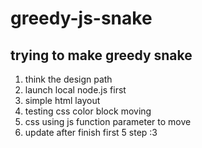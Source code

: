 # greedy-js-snake

## trying to make greedy snake
1. think the design path
2. launch local node.js first
3. simple html layout
4. testing css color block moving
5. css using js function parameter to move
6. update after finish first 5 step :3
